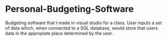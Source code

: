 # Personal-Budgeting-Software
Budgeting software that I made in visual studio for a class.
User inputs a set of data which, when connected to a SQL database,
would store that users data in the appropiate place determined by the user.
